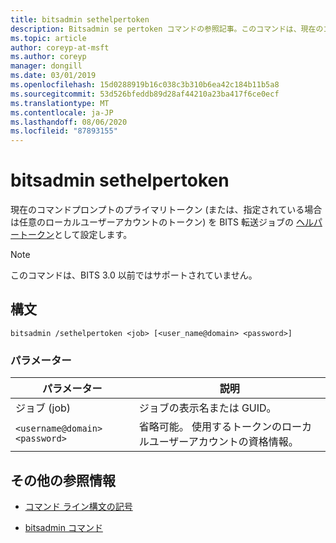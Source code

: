 ```yaml
---
title: bitsadmin sethelpertoken
description: Bitsadmin se pertoken コマンドの参照記事。このコマンドは、現在のコマンドプロンプトのプライマリトークン (または、指定されている場合は任意のローカルユーザーアカウントのトークン) を BITS 転送ジョブのヘルパートークンとして設定します。
ms.topic: article
author: coreyp-at-msft
ms.author: coreyp
manager: dongill
ms.date: 03/01/2019
ms.openlocfilehash: 15d0288919b16c038c3b310b6ea42c184b11b5a8
ms.sourcegitcommit: 53d526bfeddb89d28af44210a23ba417f6ce0ecf
ms.translationtype: MT
ms.contentlocale: ja-JP
ms.lasthandoff: 08/06/2020
ms.locfileid: "87893155"
---
```

# <a name="bitsadmin-sethelpertoken"></a>bitsadmin sethelpertoken

現在のコマンドプロンプトのプライマリトークン (または、指定されている場合は任意のローカルユーザーアカウントのトークン) を BITS 転送ジョブの [ヘルパートークン](/windows/win32/bits/helper-tokens-for-bits-transfer-jobs)として設定します。

> [!NOTE]
> このコマンドは、BITS 3.0 以前ではサポートされていません。

## <a name="syntax"></a>構文

```
bitsadmin /sethelpertoken <job> [<user_name@domain> <password>]
```

### <a name="parameters"></a>パラメーター

| パラメーター | 説明 |
| --------- | ----------- |
| ジョブ (job) | ジョブの表示名または GUID。 |
| `<username@domain>` `<password>` | 省略可能。 使用するトークンのローカルユーザーアカウントの資格情報。 |

## <a name="additional-references"></a>その他の参照情報

- [コマンド ライン構文の記号](command-line-syntax-key.md)

- [bitsadmin コマンド](bitsadmin.md)
